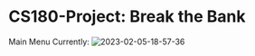 # CS180-Project: Break the Bank

Main Menu Currently:
![2023-02-05-18-57-36](https://user-images.githubusercontent.com/56899845/216878241-36cb0a2e-ddd5-47f3-a35d-1e8651a4265c.gif)
